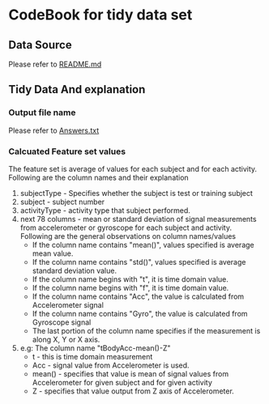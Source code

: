 # CodeBook for tidy data set
## Data Source
Please refer to [README.md](https://github.com/rsamban/RameshS_coursera_GettingAndCleaningData/blob/master/README.md)
## Tidy Data And explanation
### Output file name
Please refer to [Answers.txt](https://github.com/rsamban/RameshS_coursera_GettingAndCleaningData/blob/master/Answer.txt)
### Calcuated Feature set values
The feature set is average of values for each subject and for each activity. Following are the column names and their explanation
1. subjectType - Specifies whether the subject is test or training subject
2. subject - subject number
3. activityType - activity type that subject performed.
4. next 78 columns - mean or standard deviation of signal measurements from accelerometer or gyroscope for each subject and activity. Following are the general observations on column names/values
     * If the column name contains "mean()", values specified is average mean value.
     * If the column name contains "std()", values specified is average standard deviation value.
     * If the column name begins with "t", it is time domain value.
     * If the column name begins with "f", it is time domain value.
     * If the column name contains "Acc", the value is calculated from Accelerometer signal
     * If the column name contains "Gyro", the value is calculated from Gyroscope signal
	* The last portion of the column name specifies if the measurement is along X, Y or X axis.
5. e.g: The column name "tBodyAcc-mean()-Z" 
     * t - this is time domain measurement
     * Acc - signal value from Accelerometer is used.
     * mean() - specifies that value is mean of signal values from Accelerometer for given subject and for given activity
     * Z - specifies that value output from Z axis of Accelerometer.